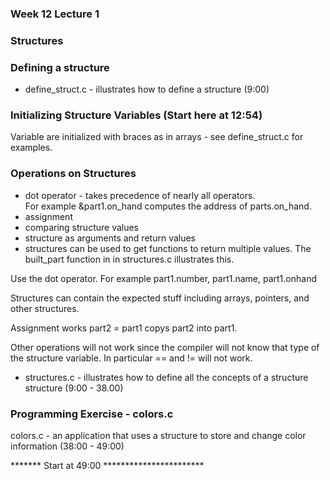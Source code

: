 ### Week 12 Lecture 1

### Structures 


### Defining a structure

* define_struct.c - illustrates how to define a structure (9:00)

### Initializing Structure Variables (Start here at 12:54)

Variable are initialized with braces as in arrays - see define_struct.c for examples.

### Operations on Structures

* dot operator - takes precedence of nearly all operators.  
For example &part1.on_hand computes the address of parts.on_hand.
* assignment
* comparing structure values
* structure as arguments and return values
* structures can be used to get functions to return multiple values.  The built_part function in in structures.c illustrates this.

Use the dot operator.  For example part1.number, part1.name, part1.onhand

Structures can contain the expected stuff including arrays, pointers, and other structures.

Assignment works part2 = part1 copys part2 into part1.

Other operations will not work since the compiler will not know that type of the structure variable.
In particular == and != will not work.



* structures.c - illustrates how to define all the concepts of a structure structure (9:00 - 38.00)

### Programming Exercise - colors.c

colors.c - an application that uses a structure to store and change color information (38:00 - 49:00)

******* Start at 49:00 ***********************



